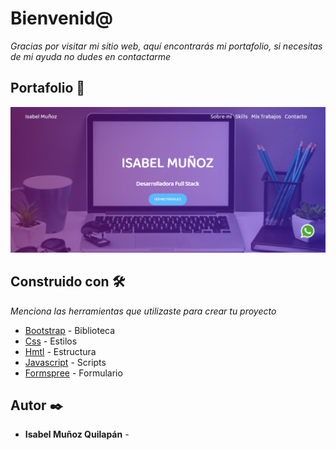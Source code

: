 # Bienvenid@

_Gracias por visitar mi sitio web, aquí encontrarás mi portafolio, si necesitas de mi ayuda no dudes en contactarme_

## Portafolio 📄

![ScreenShot](https://raw.githubusercontent.com/isabelmunoz/isabelmunoz.github.io/master/imagenes/miportafolio.png)

## Construido con 🛠️

_Menciona las herramientas que utilizaste para crear tu proyecto_

* [Bootstrap](https://getbootstrap.com/) - Biblioteca
* [Css](https://www.w3schools.com/css/) - Estilos
* [Hmtl](https://www.w3schools.com/html/) - Estructura
* [Javascript](https://developer.mozilla.org/es/docs/Web/JavaScript) - Scripts
* [Formspree](https://formspree.io/) - Formulario


## Autor ✒️

* **Isabel Muñoz Quilapán** - 
